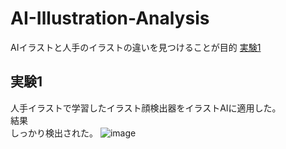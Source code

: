 # AI-Illustration-Analysis
AIイラストと人手のイラストの違いを見つけることが目的
[実験1](#実験1)

## 実験1
人手イラストで学習したイラスト顔検出器をイラストAIに適用した。\
結果\
しっかり検出された。
![image](https://user-images.githubusercontent.com/55880071/195827632-b47b94c6-8f7d-424f-9e5e-916e5bece9e2.png)
